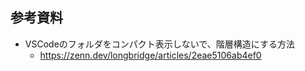 ## 参考資料

- VSCodeのフォルダをコンパクト表示しないで、階層構造にする方法
  - https://zenn.dev/longbridge/articles/2eae5106ab4ef0
